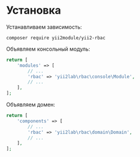 Установка
===

Устанавливаем зависимость:

```
composer require yii2module/yii2-rbac
```

Объявляем консольный модуль:

```php
return [
	'modules' => [
		// ...
		'rbac' => 'yii2lab\rbac\console\Module',
		// ...
	],
];
```

Объявляем домен:

```php
return [
	'components' => [
		// ...
		'rbac' => 'yii2lab\rbac\domain\Domain',
		// ...
	],
];
```
